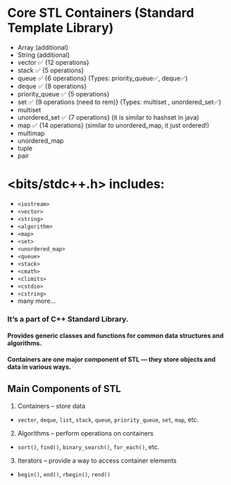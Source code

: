 # Core STL Containers (Standard Template Library) 
- Array (additional)
- String (additional)
- vector ✅ {12 operations}
- stack ✅ {5 operations}
- queue ✅ {6 operations} (Types: priority_queue✅, deque✅)
- deque ✅ {8 operations}
- priority_queue ✅ {5 operations}
- set ✅ {9 operations (need to rem)} (Types: multiset , unordered_set✅)
- multiset
- unordered_set ✅ {7 operations} (it is similar to hashset in java)
- map ✅ {14 operations} (similar to unordered_map, it just ordered!)
- multimap
- unordered_map 
- tuple
- pair

# <bits/stdc++.h> includes:

- `<iostream>`
- `<vector>`
- `<string>`
- `<algorithm>`
- `<map>`
- `<set>`
- `<unordered_map>`
- `<queue>`
- `<stack>`
- `<cmath>`
- `<climits>`
- `<cstdio>`
- `<cstring>`
- many more...


### It’s a part of C++ Standard Library.
#### Provides generic classes and functions for common data structures and algorithms.
#### Containers are one major component of STL — they store objects and data in various ways.

## Main Components of STL
1. Containers – store data
- `vector`, `deque`, `list`, `stack`, `queue`, `priority_queue`, `set`, `map`, etc.
2. Algorithms – perform operations on containers
- `sort()`, `find()`, `binary_search()`, `for_each()`, etc.
3. Iterators – provide a way to access container elements 
- `begin()`, `end()`, `rbegin()`, `rend()`